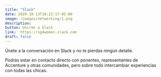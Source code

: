 ```yaml
---
title: "Slack"
date: 2020-10-13T16:22:17-05:00
image: /images/networking/1.png
description: 
button: Unirme a Slack
link:  https://sg4women.slack.com
draft: false
---
```


Únete a la conversación en Slack y no te pierdas ningún detalle.

Podrás estar en contacto directo con ponentes, representantes de Accenture y otras comunidades, pero sobre todo intercambiar experiencias con todas las chicas.

